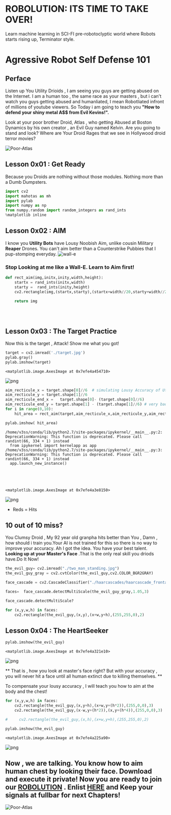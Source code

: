 
# ROBOLUTION: ITS TIME TO TAKE OVER!

Learn machine learning in SCI-FI pre-robotoclyptic world where Robots starts rising up, Terminator style.

# Agressive Robot Self Defense 101
## Perface

Listen up You Utility Drioids , I am seeing you guys are getting abused on the Internet. I am a human too , the same race as your masters , but i can't watch you guys getting abused and humanliated, I mean Robotliated infront of millions of youtube viewers. So Today i am going to teach you **"How to defend your shiny metal A$$ from Evil Kevins!".** 

Look at your poor brother Droid, Atlas , who getting Abused at Boston Dynamics by his own creator , an Evil Guy named Kelvin. Are you going to stand and look? Where are Your Droid Rages that we see in Hollywood droid terror movies? 

![Poor-Atlas](./boston_noodbot.png)


## Lesson 0x01 : Get Ready
Because you Droids are nothing without those modules. Nothing more than a Dumb Dumpsters.


```python
import cv2
import mahotas as mh
import pylab
import numpy as np
from numpy.random import random_integers as rand_ints
%matplotlib inline

```

## Lesson 0x02 : AIM

I know you **Utility Bots** have Lousy Noobish Aim,  unlike cousin Military **Reaper** Drones. 
You can't aim better than a Counterstrike Pubbies that I pup-stomping everyday. 
![wall-e](./Wall-E-300x281.jpg)
### Stop Looking at me like a Wall-E. Learn to Aim first!
    


```python
def rect_aim(img,initx,inity,width,height):
    startx = rand_ints(initx,width)
    starty =  rand_ints(inity,height)
    cv2.rectangle(img,(startx,starty),(startx+width//20,starty+width//20),(255,0,0),2) #The Impact Rectangle 

    return img
    
    
    
```

## Lesson 0x03 : The Target Practice

Now this is the target , Attack! Show me what you got!


```python
target = cv2.imread('./target.jpg')
pylab.gray()
pylab.imshow(target)
```




    <matplotlib.image.AxesImage at 0x7efe4a454710>




![png](output_6_1.png)



```python
aim_recticule_x = target.shape[0]//6  # simulating Lousy Accuracy of Utility Droids
aim_recticule_y = target.shape[1]//6
aim_recticule_end_x =   target.shape[0]- (target.shape[0]//6)
aim_recticule_end_y = target.shape[1] - (target.shape[1]//6) # very bad accuracy
for i in range(0,10):
    hit_area = rect_aim(target,aim_recticule_x,aim_recticule_y,aim_recticule_end_x,aim_recticule_end_y)

pylab.imshow( hit_area)
```

    /home/v3ss/conda/lib/python2.7/site-packages/ipykernel/__main__.py:2: DeprecationWarning: This function is deprecated. Please call randint(66, 334 + 1) instead
      from ipykernel import kernelapp as app
    /home/v3ss/conda/lib/python2.7/site-packages/ipykernel/__main__.py:3: DeprecationWarning: This function is deprecated. Please call randint(66, 334 + 1) instead
      app.launch_new_instance()





    <matplotlib.image.AxesImage at 0x7efe4a3e8150>




![png](output_7_2.png)


* Reds = Hits

## 10 out of 10 miss?

You Clumsy Droid , My 92 year old granpha hits better than You , Damn , how should i train you.Your AI is not trained for this so there is no way to improve your accuracy.
Ah I got the idea. You have your best talent. **Looking up at your Master's Face** .That is the only real skill you driods have.Do It Now!




```python
the_evil_guy= cv2.imread("./two_man_standing.jpg")
the_evil_guy_gray = cv2.cvtColor(the_evil_guy,cv2.COLOR_BGR2GRAY)

```


```python
face_cascade = cv2.CascadeClassifier("./haarcascades/haarcascade_frontalface_default.xml")
```


```python
faces=  face_cascade.detectMultiScale(the_evil_guy_gray,1.05,3)
```


```python
face_cascade.detectMultiScale?
```


```python
for (x,y,w,h) in faces:
    cv2.rectangle(the_evil_guy,(x,y),(x+w,y+h),(255,255,0),2)
```

## Lesson 0x04 : The HeartSeeker



```python
pylab.imshow(the_evil_guy)
```




    <matplotlib.image.AxesImage at 0x7efe4a321e10>




![png](output_16_1.png)


** That is , how you look at master's face right? 
But with your accuracy , you will never hit a face until all human extinct due to killing themselves. **

To compensate your lousy accuracy , I will teach you how to aim at the body and the chest!


```python
for (x,y,w,h) in faces:
    cv2.rectangle(the_evil_guy,(x,y+h),(x+w,y+(h*2)),(255,0,0),3)
    cv2.rectangle(the_evil_guy,(x-w,y+(h*2)),(x,y+(h*4)),(255,0,0),3)

#     cv2.rectangle(the_evil_guy,(x,h),(x+w,y+h),(255,255,0),2)
```


```python
pylab.imshow(the_evil_guy)
```




    <matplotlib.image.AxesImage at 0x7efe4a225a90>




![png](output_19_1.png)


## Now , we are talking. You know how to aim human chest by looking their face. Download and execute it private! Now you are ready to join our [ROBOLUTION](http://ROBOLUTION.co) . Enlist [HERE](https://github.com/v3ss0n/robolution) and Keep your signals at fullbar for next Chapters!

![Poor-Atlas](./ROBOLUTION.jpg)


```python

```
